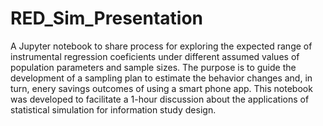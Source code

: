# RED_Sim_Presentation
A Jupyter notebook to share process for exploring the expected range of instrumental regression
coeficients under different assumed values of population parameters and sample sizes. The purpose 
is to guide the development of a sampling plan to estimate the behavior changes and, in turn, enery 
savings outcomes of using a smart phone app. This notebook was developed to facilitate a 1-hour 
discussion about the applications of statistical simulation for information study design.
